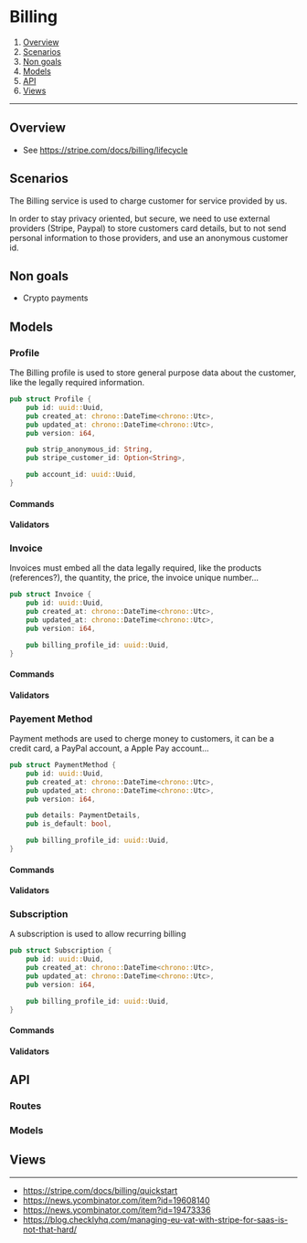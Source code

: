 # Billing


1. [Overview](#overview)
2. [Scenarios](#scenarios)
3. [Non goals](#non-goals)
4. [Models](#models)
5. [API](#api)
6. [Views](#views)

-------------------


## Overview


* See https://stripe.com/docs/billing/lifecycle

## Scenarios

The Billing service is used to charge customer for service provided by us.

In order to stay privacy oriented, but secure, we need to use external providers (Stripe, Paypal) to store customers card details, but to not send personal information to those providers, and use an anonymous customer id.

## Non goals

* Crypto payments


## Models

### Profile

The Billing profile is used to store general purpose data about the customer,
like the legally required information.

```rust
pub struct Profile {
    pub id: uuid::Uuid,
    pub created_at: chrono::DateTime<chrono::Utc>,
    pub updated_at: chrono::DateTime<chrono::Utc>,
    pub version: i64,

    pub strip_anonymous_id: String,
    pub stripe_customer_id: Option<String>,

    pub account_id: uuid::Uuid,
}
```

#### Commands

#### Validators


### Invoice

Invoices must embed all the data legally required, like the products (references?),
the quantity, the price, the invoice unique number...

```rust
pub struct Invoice {
    pub id: uuid::Uuid,
    pub created_at: chrono::DateTime<chrono::Utc>,
    pub updated_at: chrono::DateTime<chrono::Utc>,
    pub version: i64,

    pub billing_profile_id: uuid::Uuid,
}
```

#### Commands

#### Validators


### Payement Method

Payment methods are used to cherge money to customers, it can be a credit card,
a PayPal account, a Apple Pay account...

```rust
pub struct PaymentMethod {
    pub id: uuid::Uuid,
    pub created_at: chrono::DateTime<chrono::Utc>,
    pub updated_at: chrono::DateTime<chrono::Utc>,
    pub version: i64,

    pub details: PaymentDetails,
    pub is_default: bool,

    pub billing_profile_id: uuid::Uuid,
}
```

#### Commands

#### Validators


### Subscription

A subscription is used to allow recurring billing

```rust
pub struct Subscription {
    pub id: uuid::Uuid,
    pub created_at: chrono::DateTime<chrono::Utc>,
    pub updated_at: chrono::DateTime<chrono::Utc>,
    pub version: i64,

    pub billing_profile_id: uuid::Uuid,
}
```

#### Commands

#### Validators


## API

### Routes

### Models



## Views



-------------------------------

* https://stripe.com/docs/billing/quickstart
* https://news.ycombinator.com/item?id=19608140
* https://news.ycombinator.com/item?id=19473336
* https://blog.checklyhq.com/managing-eu-vat-with-stripe-for-saas-is-not-that-hard/
